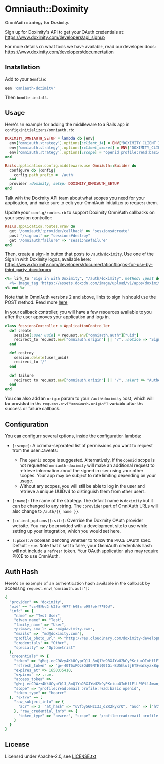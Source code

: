 # Omniauth::Doximity

OmniAuth strategy for Doximity.

Sign up for Doximity's API to get your OAuth credentials at: https://www.doximity.com/developers/api_signup

For more details on what tools we have available, read our developer docs: https://www.doximity.com/developers/documentation

## Installation

Add to your `Gemfile`:

```ruby
gem 'omniauth-doximity'
```

Then `bundle install`.

## Usage

Here's an example for adding the middleware to a Rails app in `config/initializers/omniauth.rb`:

```ruby
DOXIMITY_OMNIAUTH_SETUP = lambda do |env|
  env['omniauth.strategy'].options[:client_id] = ENV["DOXIMITY_CLIENT_ID"]
  env['omniauth.strategy'].options[:client_secret] = ENV["DOXIMITY_CLIENT_SECRET"]
  env['omniauth.strategy'].options[:scope] = "openid profile:read:basic profile:read:email"
end

Rails.application.config.middleware.use OmniAuth::Builder do
  configure do |config|
    config.path_prefix = '/auth'
  end
  provider :doximity, setup: DOXIMITY_OMNIAUTH_SETUP
end
```

Talk with the Doximity API team about what scopes you need for your application, and make sure to edit your OmniAuth initializer to request them.

Update your `config/routes.rb` to support Doximity OmniAuth callbacks on your session controller:

```ruby
Rails.application.routes.draw do
  get "/omniauth/:provider/callback" => "sessions#create"
  post "/signout" => "sessions#destroy"
  get "/omniauth/failure" => "sessions#failure"
end
```

Then, create a sign-in button that posts to `/auth/doximity`. Use one of the Sign in with Doximity logos, available here: https://www.doximity.com/developers/documentation#logos-for-use-by-third-party-developers

```ruby
<%= link_to "Sign in with Doximity", "/auth/doximity", method: :post do %>
  <%= image_tag "https://assets.doxcdn.com/image/upload/v1/apps/doximity/api/api-button-sign-in-with-doximity.png", alt: "Sign in with Doximity button"%>
<% end %>
```

Note that in OmniAuth versions 2 and above, links to sign in should use the POST method. Read more [here](https://github.com/omniauth/omniauth/wiki/Resolving-CVE-2015-9284)


In your callback controller, you will have a few resources available to you after the user approves your application and logs in.

```ruby
class SessionsController < ApplicationController
  def create
    session[:user_uuid] = request.env["omniauth.auth"]["uid"]
    redirect_to request.env["omniauth.origin"] || "/", :notice => "Signed in!"
  end

  def destroy
    session.delete(user_uuid)
    redirect_to "/"
  end

  def failure
    redirect_to request.env["omniauth.origin"] || "/", :alert => "Authentication error: #{params[:message].humanize}"
  end
end
```

You can also add an `origin` param to your `/auth/doximity` post, which will be provided in the `request.env["omniauth.origin"]` variable after the success or failure callback.


## Configuration

You can configure several options, inside the configuration lambda:

* `[:scope]`: A comma-separated list of permissions you want to request from the user.Caveats:
  * The `openid` scope is suggested. Alternatively, if the `openid` scope is not requested `omniauth-doximity` will make an additional request to retrieve information about the signed in user using your other scopes. Your app may be subject to rate limiting depending on your usage.
  * Without any scopes, you will still be able to log in the user and retrieve a unique UUIDv4 to distinguish them from other users.

* `[:name]`: The name of the strategy. The default name is `doximity` but it can be changed to any string. The `:provider` part of OmniAuth  URLs will also change to `/auth/{{ name }}`.

* `[:client_options][:site]`: Override the Doximity OAuth provider website. You may be provided with a development site to use while setting up your integration, which you would set here.

* `[:pkce]`: A boolean denoting whether to follow the PKCE OAuth spec. Default `true`. Note that if set to false, your OmniAuth credentials hash will not include a `refresh` token. Your OAuth application also may require PKCE to use OmniAuth.

## Auth Hash

Here's an example of an authentication hash available in the callback by accessing `request.env['omniauth.auth']`:

```ruby
{
  "provider" => "doximity",
  "uid" => "cc485bd2-b25a-4677-b05c-e98febf7789d",
  "info" => {
    "name" => "Test User",
    "given_name" => "Test",
    "family_name" => "User",
    "primary_email" => "md@doximity.com",
    "emails" => ["md@doximity.com"],
    "profile_photo_url" => "http://res.cloudinary.com/doximity-development/image/upload/l_text:Helvetica_130_bold:AT,co_rgb:FFFFFF,t_profile_photo_320x320/profile-placeholder-registered-5.jpg",
    "credentials" => "Other",
    "specialty" => "Optometrist"
  },
  "credentials" => {
    "token" => "gMej-ecC9Wzy4KkUCypYQ1J_8mQ1Yo9RXJYwU2kCyPKciuuOIxHflFlLP0PLlJmwnjPwlNa7nkQeeOcz-zyC6w==",
    "refresh_token" => "go-40T6xPOzSOd09NTElQ0tGi-BU5hluljET8wa3syzxBqsG5BP0PJW_CsbDhmm49T081jhsIMnP-OQG8McYYPdOENc027K87gGSurOquANzx8qlo4hTJ903LNGpTZ6VcV1Ci0jomvJdH1NsCq5nLxeCy4dBctTZEMA-c3pOVZ0=",
    "expires_at" => 1650335410,
    "expires" => true,
    "access_token" =>
    "gMej-ecC9Wzy4KkUCypYQ1J_8mQ1Yo9RXJYwU2kCyPKciuuOIxHflFlLP0PLlJmwnjPwlNa7nkQeeOcz-zyC6w==",
    "scope" => "profile:read:email profile:read:basic openid",
    "token_type" => "bearer"
  }, "extra" => {
    "raw_subject_info" => {
      "acr" => 2, "at_hash" => "uVfpy56HzI3J_dZR2kyxrQ", "aud" => ["https://auth.doximity.com", "6bd7e37e80fd06819ca13b268adea5fbe57446a9f9e1982f9483813d7272acf1"], "auth_time" => 1650333376, "azp" => "6bd7e37e80fd06819ca13b268adea5fbe57446a9f9e1982f9483813d7272acf1", "credentials" => "Other", "emails" => ["md@doximity.com"], "exp" => 1650335384, "family_name" => "User", "given_name" => "Test", "iat" => 1650333610, "iss" => "https://auth.doximity.com", "name" => "Test User", "primary_email" => "md@doximity.com", "profile_photo_url" => "http://res.cloudinary.com/doximity-development/image/upload/l_text:Helvetica_130_bold:AT,co_rgb:FFFFFF,t_profile_photo_320x320/profile-placeholder-registered-5.jpg", "sid" => "9", "specialty" => "Optometrist", "sub" => "cc485bd2-b25a-4677-b05c-e98febf7789d"
    }, "raw_credential_info" => {
      "token_type" => "bearer", "scope" => "profile:read:email profile:read:basic openid", "id_token" => "{{JWT omitted for brevity}}", "access_token" => "gMej-ecC9Wzy4KkUCypYQ1J_8mQ1Yo9RXJYwU2kCyPKciuuOIxHflFlLP0PLlJmwnjPwlNa7nkQeeOcz-zyC6w==", "refresh_token" => "go-40T6xPOzSOd09NTElQ0tGi-BU5hluljET8wa3syzxBqsG5BP0PJW_CsbDhmm49T081jhsIMnP-OQG8McYYPdOENc027K87gGSurOquANzx8qlo4hTJ903LNGpTZ6VcV1Ci0jomvJdH1NsCq5nLxeCy4dBctTZEMA-c3pOVZ0=", "expires_at" => 1650335410
    }
  }
}
```

## License

Licensed under Apache-2.0, see [LICENSE.txt](./LICENSE.txt)
